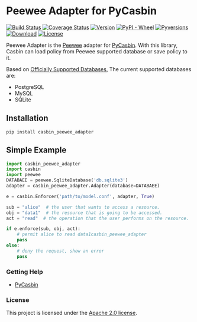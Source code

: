Peewee Adapter for PyCasbin
====

[![Build Status](https://www.travis-ci.org/shblhy/peewee-adapter.svg?branch=master)](https://www.travis-ci.org/shblhy/peewee-adapter)
[![Coverage Status](https://coveralls.io/repos/github/shblhy/peewee-adapter/badge.svg)](https://coveralls.io/github/shblhy/peewee-adapter)
[![Version](https://img.shields.io/pypi/v/casbin_peewee_adapter.svg)](https://test.pypi.org/project/casbin_peewee_adapter/)
[![PyPI - Wheel](https://img.shields.io/pypi/wheel/casbin_peewee_adapter.svg)](https://test.pypi.org/project/casbin_peewee_adapter/)
[![Pyversions](https://img.shields.io/pypi/pyversions/casbin_peewee_adapter.svg)](https://test.pypi.org/project/casbin_peewee_adapter/)
[![Download](https://img.shields.io/pypi/dm/casbin_peewee_adapter.svg)](https://test.pypi.org/project/casbin_peewee_adapter/)
[![License](https://img.shields.io/pypi/l/casbin_peewee_adapter.svg)](https://test.pypi.org/project/casbin_peewee_adapter/)

Peewee Adapter is the [Peewee](http://docs.peewee-orm.com/en/latest/) adapter for [PyCasbin](https://github.com/casbin/pycasbin). With this library, Casbin can load policy from Peewee supported database or save policy to it.

Based on [Officially Supported Databases](http://docs.peewee-orm.com/en/latest/), The current supported databases are:

- PostgreSQL
- MySQL
- SQLite

## Installation

```
pip install casbin_peewee_adapter
```

## Simple Example

```python
import casbin_peewee_adapter
import casbin
import peewee
DATABAEE = peewee.SqliteDatabase('db.sqlite3')
adapter = casbin_peewee_adapter.Adapter(database=DATABAEE)

e = casbin.Enforcer('path/to/model.conf', adapter, True)

sub = "alice"  # the user that wants to access a resource.
obj = "data1"  # the resource that is going to be accessed.
act = "read"  # the operation that the user performs on the resource.

if e.enforce(sub, obj, act):
    # permit alice to read data1casbin_peewee_adapter
    pass
else:
    # deny the request, show an error
    pass
```


### Getting Help

- [PyCasbin](https://github.com/casbin/pycasbin)

### License

This project is licensed under the [Apache 2.0 license](LICENSE).
